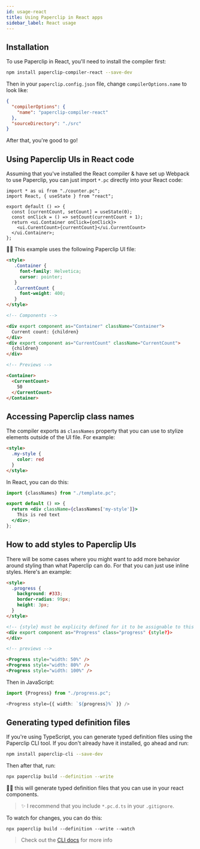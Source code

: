 ```yaml
---
id: usage-react
title: Using Paperclip in React apps
sidebar_label: React usage
---
```


## Installation

To use Paperclip in React, you'll need to install the compiler first:

```sh
npm install paperclip-compiler-react --save-dev
```

Then in your `paperclip.config.json` file, change `compilerOptions.name` to look like:

```json
{
  "compilerOptions": {
    "name": "paperclip-compiler-react"
  },
  "sourceDirectory": "./src"
}
```

After that, you're good to go!

## Using Paperclip UIs in React code

Assuming that you've installed the React compiler & have set up Webpack to use Paperclip, you can just import `*.pc` directly into your React code:

```tsx
import * as ui from "./counter.pc";
import React, { useState } from "react";

export default () => {
  const [currentCount, setCount] = useState(0);
  const onClick = () => setCount(currentCount + 1);
  return <ui.Container onClick={onClick}>
    <ui.CurentCount>{currentCount}</ui.CurrentCount>
  </ui.Container>;
};
```

☝🏻 This example uses the following Paperclip UI file:

```html
<style>
   .Container {
     font-family: Helvetica;
     cursor: pointer;
   }
   .CurrentCount {
     font-weight: 400;
   }
</style>

<!-- Components -->

<div export component as="Container" className="Container">
  Current count: {children}
</div>
<div export component as="CurrentCount" className="CurrentCount">
  {children}
</div>

<!-- Previews -->

<Container>
  <CurrentCount>
    50
  </CurrentCount>
</Container>
```


## Accessing Paperclip class names

The compiler exports as `classNames` property that you can use to stylize elements outside of the UI file. For example:

```html
<style>
  .my-style {
    color: red
  }
</style>
```

In React, you can do this:

```jsx
import {classNames} from "./template.pc";

export default () => {
  return <div className={classNames['my-style']}>
    This is red text
  </div>;
};
```

## How to add styles to Paperclip UIs

There will be some cases where you might want to add more behavior around styling than what Paperclip can do. For that you can just use inline styles. Here's an example:

```html
<style>
  .progress {
    background: #333;
    border-radius: 99px;
    height: 3px;
  }
</style>

<!-- {style} must be explicity defined for it to be assignable to this element -->
<div export component as="Progress" class="progress" {style?}>
</div>

<!-- previews -->

<Progress style="width: 50%" />
<Progress style="width: 80%" />
<Progress style="width: 100%" />
```

Then in JavaScript:

```typescript
import {Progress} from "./progress.pc";

<Progress style={{ width: `${progress}%` }} />
```


## Generating typed definition files


If you're using TypeScript, you can generate typed definition files using the Paperclip CLI tool. If you don't already have it installed, go ahead and run:

```sh
npm install paperclip-cli --save-dev
```

Then after that, run:

```sh
npx paperclip build --definition --write
```


☝🏻 this will generate typed definition files that you can use in your react components.


> ✨ I recommend that you include `*.pc.d.ts` in your `.gitignore`.


To watch for changes, you can do this:


```
npx paperclip build --definition --write --watch
```

> Check out the [CLI docs](usage-cli.md) for more info
